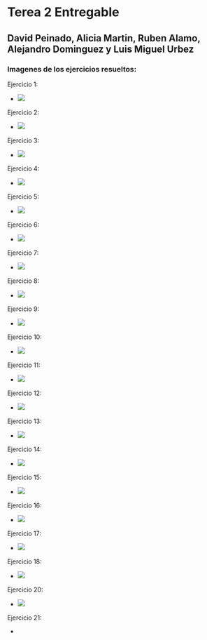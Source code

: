 # Terea 2 Entregable
## David Peinado, Alicia Martin, Ruben Alamo, Alejandro Dominguez y Luis Miguel Urbez

### Imagenes de los ejercicios resueltos:

Ejercicio 1: 
  * <img src="https://www.plantuml.com/plantuml/svg/LOz1YeCm58RtEKNm00CPcQMWEEvcNFG6ZoJOo3CfBycYbO87QHSzIs_YIPfABNKPydtVpojz00fnG2OHlETIr8PaH3Uosg4ZNl2irHsvZFqQ608vNWXsVj4aTbg6-yrsY_7dR6T2L4dAMMNbFXA7z13lrZnTMY2mFSpJDMNMrUywWY9GsuZu-laqgrF4HUEhfqM3vk3rkC4688FedcZJQ_uFn-KhJtkbjYeT-m00"/>

Ejercicio 2: 
 * <img src="https://www.plantuml.com/plantuml/svg/XO_DIiKm48NtynJp0hx0NSWL1GjINRXmFMrcCMMIaVo0K7ntQreJf8BBStA-BymrPOgvU8MNQU4vusCHLOxULeHdyrFaNi7TEwkAiuHl4boo2A_yOJZK7Np-E9ueythGDPp1rc2WMRnmo8QZgEDiORUEPU7OfGz2WPgrfhFsJ_AUebfgw1x_OzlHU7DRRy3BHYRQ0AYVV_TjTC515e9T_Ui5wvD1XuvHrrqvkEBr2m00"/>
 
Ejercicio 3:
 * <img src="https://www.plantuml.com/plantuml/svg/dPF1RXCn48Rl-nIZFT53959KRg2MKBYaA6eHzp_s41bvPyBOxWMG-WvSuH4uy0nvapu9k2njTWkXT0yho_EDvzV_suSfmtBfOjCG4Udo7RjCBuCw5Q-p0czA7nhQ-bw7NABI4shd-4sY7I179QjT4Qm2yqhFGM-2k33YPZ-XwS73HvFfmVJnS0ex2GxraCtdo3fiF2lBIRuXqjlI8O-O4sIsW4YUAUbQBNDbJ-3PK3SHqOrwZbE6rrfqAedj72werBPJNfK8ky4_zQknQJZbTQowxk_QaQY4Jkb11Ac5LH14ubHbtJ9qxzwE4YA5LK6azuLfQzHEgnT1NAmUfT2j8uyqrYtGvSMNFf7BYwzx_vcAw0hnhgayAoow8vDvMS6cL_zH7g-qMzglqILnFJpINCkvyN3sB1GFNxa5RFCj3QiBX5HhBmpY0jhc7rBsxofbOV3w5oNLB0l-pqgEqngRxzZsv7hPF-V9f69a_Jtrt59_Ps-J7vzIUyR4uWfBDX1Bsxjw3VVDE-dzfcaEMNpfuWy0"/>

Ejercicio 4:
 * <img src="https://www.plantuml.com/plantuml/svg/NP11JiD034NtEOKFm88KKSe2gMee5H9K24xWJjnWD1b7CvCLGkf1OD4Ze1uXD-b969T4jEp-oEzz9vw6Y3wsjSrazKOcGe6HIe_sbbxGHSPAvYMlsR2yPqkfLvxW1lQRpu63ac0WDHTIDn8YMTnllhAYjL6IaEXkPzb8zj1MWFwt8tcW8lmpps01c6XEQHuQxBxXq7P7vXM1dNuD674X-jOOxdOkzUNdLvSziMOtZE5ldezWr0EDvvey9WXSGAWy7b6Jqps1gXPSYK0HcruvsPkFUqDHQ1NLvNZKUg7_XolFLaC-oY7lbPACnG6StHTQEBaUPuyOoJFQz5vuTC1Hidc835RF-InrjtN0HjAfkbqyX1bwyABfoQfD4FIn936ssmOz_aSs9LUsjVq1"/>

Ejercicio 5:
 * <img src="https://www.plantuml.com/plantuml/svg/NOxHoSCm38JVFOLcoFyF40XTe1kejaWTPAaeraCRkdjDcfGGFGZkfE-uVgverGi7lKqKAmpPehCk0Tf4PJKG6arNdJ8MggRm1x64TzYXQrieuuzZbJ5NJ_3V_bO79TxT4BhDsAFHK2OyH0sEoJ2TWquSlfmFq8NpOwObRCU2bfarq4HGyAdsxRjAaYQxhNxeIP8N_W00"/>

Ejercicio 6:
 * <img src="https://www.plantuml.com/plantuml/svg/JSzB2i8m40RWVKunDsXjVA_QZOzDANY2CHara8TCMX75kvi45yxo_pz-c3QEoEFah50MOuI1E0QFy1QGhW_kp0HRwEm3EPHiOEE8eRkJjKQ7LEwHbS7S5N2Yw-HJyIVoBBr-xJCdXx9SaXsf6u8cw54PPyYF6JIogcNLrBKig9ySSSZgg9Cm5wEI3ZvjmwoHyyLojTuKASH7jEHr-kaB"/>

Ejercicio 7:
 * <img src="https://www.plantuml.com/plantuml/svg/dP312i8m38RlVOg-mZpkD447NaI6Bv2r4GjREvfC4Dcx6xkokOCNUsdpVU5lI4KCaSU-KwO38ds9uOc6mqjfEUVGjn4NM6gVG95aZUOE-kITSM9kd-fRrCvdkbEJol5xm-xXBDXD_aB__I3HmnX1EWNQ_9gx6wGXU8AsmrB7jPZjaHYin6Ew2pNbIHiqOwJj7ZBRJdbrGrWDI_KhM5NehQpw3G00"/>

Ejercicio 8:
 * <img src="https://www.plantuml.com/plantuml/svg/SoWkIImg2VNruKhDAyrL2Caio7TCBYbDJCxCpwlcKW22uFoybDHy1J3RjI8viGmi1-47fwQNPkPcfkQLv7FLSYNd91ONAo1fTqjDpaXKyCpB17Aj53B1j25Kr2qppqeXBJFFa0jafnN46f0f3gbvAK3t0000"/>

Ejercicio 9:
 * <img src="https://www.plantuml.com/plantuml/svg/TL2zJiCm4DxlARmnXOgrKqlQiGZHYlrgNuEbio-opwYYujr9d18A4fw-d_lknwkicBG4XhitrJul5ukUCOxAlPMmi8mvDyvZbp10PQOjw99SGBqMbgKvq5a5sYHHM3gFW-8fz087ij7RWJyOYYMOAuTzEJP_lVoZmGwLaaSsZaoMNfBINFVjmRgef57MEdwR5PsC2IinKtf7woNEiSbkDjIqDpPy0jnkPYvWXhUs1HCnLY9CKa6FMOahF2NALeRqhvMkQVOKFsJA7XDM4D3H5TO1Z45czYGTScqs_yFjDljJ2QXJ-REFbXWTchqFFLCLMs76RiAln9XSILZx_Nlu1RPdIqnH2HuBHO4NwWfZWXsom8QofkBTU2AiABeI-0i0"/>

Ejercicio 10:
 * <img src="https://www.plantuml.com/plantuml/svg/dO_D2i8m48JlUOgbHw65UkofWXQyY1HV84rM3AH9oOyWuhkRjcbh3tgmb-ryisncIkkeSRwLX319hOMpqGzaJZy9XE-asyRW30jG0yW7iq9set1KWedWN7lrQLH2HRebBqAc6v3a2QHf65csIM37dBWBJdaCi81LWfd-7Q6dUszes0oGnxznkqRRQMLf8x40iuZHFLX7UJYFmyn_bAcHUMFrL2NALP78rZKkejEBuuBwzdA9YljMlW40"/>

Ejercicio 11:
 * <img src="https://www.plantuml.com/plantuml/svg/bPDDRjH048NtFaN96mZIPEAWi1W1IXW2cmcC0c9VqrsOGkqkqpzPW91o1xPm01Oi44VmJN8IfZGnjfX4odXXI_NUwzVzsJwE2KFAZIlkVKYfZRFfj7NeTR9lf9dAwYEPDB6CTS2cA60pW7b66mI-571zlUMKdS0JA1S8BrcCU8lbF_aa9mcWAed7O0MU8xnZRtZacQyDrT71mqbrL3qQLYRZsQ26ks-EP0YyoQj96jJuFZUOHleP9WgC3Yn1b5P28lMTeQM0EaI7pSX_6XDQKS68ZnGkqB1uZPnJdHs6ZVMhtdiGvztFrka6TaTnuiLp8t3V8KZWcZqweAZzMvJsTiO4w83hZ0u-PO9HnQtybkiYfm0YDwsZ__Qb8uIho-_NcAykV-pjWDfBZUukg9zbyd83w6gHQmmZpA-aMOLDIuwaQpbOIBu8DDJCELkqe8V3qFsAWx94ZZf_4T0RnhBORZoyI-Coe9KR2lNeWUrsuMbiiVkD_GdrqVzDPGMl-vSqcK1viB__0ERICfR3TpQ3nq0HZ8x1qYY_2PIWqGhoYWqQxlxuicStWwSG2PmOTFmPWRocXwNNmSDRdKLnJDxcnlq5"/>

Ejercicio 12: 
 * <img src="https://www.plantuml.com/plantuml/svg/NOqnRiCm301tleB8KY20xMRjbALZf-O3Z4J40aJ9e2YWHP37z0rvWZ_MraqZ8zpk3YJtnKYjIeIdqMmgByCmHKg_fdTP1XUfbCu7EYa9m8BuMaohiwfq1lmPDrzzE6Kyy8VbnNWoSc6-9Zm4bkbF2XbheCW5Tts_HUHK1Tzk5Yu0xJ1kdlj-XoiXf2vlC7VTqhRuNe_TUW4RBEy0yU45dW5lCmNsIdSKyhn6DeftSgppbmJN-bYvvDPpScEBaRo665i_acgZp__L2-mv-Ihn6m00"/>

Ejercicio 13:
 * <img src="https://www.plantuml.com/plantuml/svg/SoWkIImgAStDuKhEIImkLWZ8pybCpy_Bhww52PJcbUGhL7Cf0465bOAXWj_XNRcfHVaAO95A916mG2qNp0G59KCbXNnTNGKbOpqzFQqu9QXHLa0xYbDJkHnIyrA0zW80"/>

Ejercicio 14:
 * <img src="https://www.plantuml.com/plantuml/svg/SoWkIImgAStDuU9ApaaiBbOeCGp8pybCpy_Bhww52XK0nKhpIlAhkIeKR1Lq3GsuAe4qa48eCCAYG1T5XJ6I2XG5CDCLT7NpaMnNi588o2zEJUK2AZ0YfC0OdmAupuom-Co4aCzC2VhC3BVFJ93SPOJDuQQ459ZXL-2GcfS2Z3m0"/>
 
 Ejercicio 15:
  * <img src="https://www.plantuml.com/plantuml/svg/VP1FQmCX4CNlyoaU7WjAtIMNfIqvz5pw2GgobM3HjVW74aA-UoMDMrCIlGmZl_VUp6nZKY5bPocPP3N0NetQ1UKKz9SEivcDXzmmcgsA4U_UcfrVF8wd-fENL5f2UVi94c_PwU3F_Q7fJxHgcHJYWS5p3ZOAyS4k9XDUIa3K6dGnJxAArhpl9C_qaVPu1fUFT2Yrb3zWk07mAs9iY2kWkeDptwHZmjFlQ4JLlukCVUGVCTmWwWM6vWBh_9kx6zODEivLtiakRwkNp-pi3m00"/>

Ejercicio 16: 
 * <img src="https://www.plantuml.com/plantuml/svg/NP11ImCn48Nl-HMFFGfTr6CHgKX5Byk2_e6OZDifkpEIPA4Y_dU7sDRLKs2-b_VWs-JYKvcdqVMKief7qoSTIBXemdM3rGhDPTjUu97tsk2KMkC6sumTxpqYmRam-fnF-DC1GAVJQw8rhl12XwAenpxnH0btxpIE7FLCAtocOPQe2shJxJBnG65N5piVU6AIKYlg-LXn-5VQpJQeY8IdQ7b-us1_LVwMVxbV0_Sg7_D0F_oimA97iDHmYwqfHF3PHtjKu9pRa4Hp-Wq0"/>
 
Ejercicio 17:
 * <img src="https://www.plantuml.com/plantuml/svg/VLBBQXmn4BphAvez1hmuLn-2ryw66C9YoFv0hzIsEqZgYKOJ0ai-9aSVSWY-vJe_5it3CmqYkGqrrLMgwhvkCwRS1M-inxQ56pvvbamMp-OWuPJe2jx2aRvdCUyvaRNSlyGLEvBldnyaIe6sspSpUkZ_14e2Ze12umcTjCFCZ9jT_tlyYGqLyuIZ7XUgc1zcVicznvWHpgzYUluM6xJiqAsWcZnIw7zchYCepYS-9JcRkyyt1nMc_vKxBmkmlBFfIYiMn-pghNUE9U2Sd68NO49Mc_sN8J-cixdjNnm_Akszuoo9qTTswBvstF9YLrMJ-kUojr02V23xXCCCny8NnPx-K9kvwJowaUJec_XkrTNCHEWhpkMsTj_F6wtQhJEkTPCjOUi9TIZiA6P-q3NNPwU4v_lO3ELluE92oYTir06ROSS5lPm8CtEz3hY2Tt1FALCaIxjL4Fx9tlaJfKS4yxhNodxqDCk2b3kKtylO8CPnB3gXecl-qFrcB6xYVoJx9B3x7tlP3UY1Qugk2_ul"/>
 
Ejercicio 18:
 * <img src="https://www.plantuml.com/plantuml/svg/RL4zJeGX4Etd55nW2riBivjrhTJ2U849J5OCC6Q0H8CUvZk05x3bOgv2_C1ioVl9Uu_PneIIidUW7SQeRbWyxWhisR5SgWlrIA-9uGCwlyzenBgw918kSClXQ5CsFyhx-kL9HYq7gx7ylHz8fxg4OtOdvoxefomu6QSGD5nMf7wA_lLTsxfuIiA3KwtMWxClaGeSdadTuHlB86iW1PP_gQsescpUh_e7mBHpOc2OqOX92xtyMGxwZawsN6YT9sXBmPoEyWq0"/>
 
Ejercicio 20:
 * <img src="https://www.plantuml.com/plantuml/svg/XP51QWGX44Ntdg9m6N18RxDePc0ssJKX5p2c289JDce7Gf83PHboXBvOgiNM285PAFWj_tyVZp7fa9QB4yRf667243rfUFyimeDtftR0E7kA-ibXrHxNBqFM-2hSKyBmYcJi-aFjxHJy6vhac_N9f4NdgKqJUxI4WPS2tcuFXnkP4U0EpXZnCkFwhM4KVqX0gOyn3ucTvJz9JbpK6ZjhvYlEgeJro9mrGfq69EZYvDc6hKY0GRB185irXhJ1lY03LYsZz06YDRzs3RAGAWzTbX17fEVjutu1"/>

Ejercicio 21:
 * <img src=""/>















